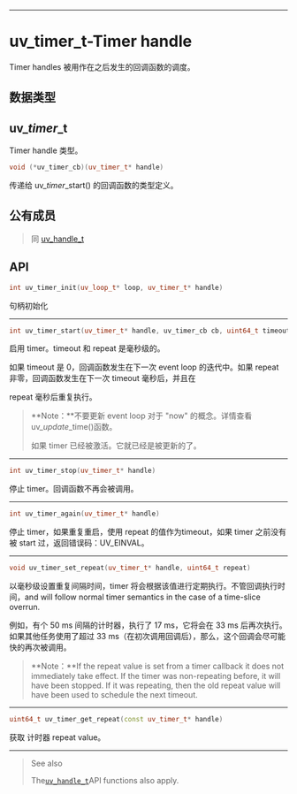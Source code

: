 
---

# uv\_timer\_t-Timer handle

Timer handles 被用作在之后发生的回调函数的调度。

## 数据类型

## uv\__timer_\_t

Timer handle 类型。

```cpp
void (*uv_timer_cb)(uv_timer_t* handle)
```

传递给 uv\__timer_\_start\(\) 的回调函数的类型定义。

## 公有成员

> 同 [uv\_handle\_t](/uvreq-t-base-request.md)

## API

```cpp
int uv_timer_init(uv_loop_t* loop, uv_timer_t* handle)
```

句柄初始化

---

```cpp
int uv_timer_start(uv_timer_t* handle, uv_timer_cb cb, uint64_t timeout, uint64_t repeat)
```

启用 timer。timeout 和 repeat 是毫秒级的。

如果 timeout 是 0，回调函数发生在下一次 event loop 的迭代中。如果 repeat 非零，回调函数发生在下一次 timeout 毫秒后，并且在

repeat 毫秒后重复执行。

> **Note：**不要更新 event loop 对于 "now" 的概念。详情查看 uv\__update_\_time\(\)函数。
>
> 如果 timer 已经被激活。它就已经是被更新的了。

---

```cpp
int uv_timer_stop(uv_timer_t* handle)
```

停止 timer。回调函数不再会被调用。

---

```cpp
int uv_timer_again(uv_timer_t* handle)
```

停止 timer，如果重复重启，使用 repeat 的值作为timeout，如果 timer 之前没有被 start 过，返回错误码：UV\_EINVAL。

---

```cpp
void uv_timer_set_repeat(uv_timer_t* handle, uint64_t repeat)
```

以毫秒级设置重复间隔时间，timer 将会根据该值进行定期执行。不管回调执行时间，and will follow normal timer semantics in the case of a time-slice overrun.

例如，有个 50 ms 间隔的计时器，执行了 17 ms，它将会在 33 ms 后再次执行。如果其他任务使用了超过 33 ms（在初次调用回调后），那么，这个回调会尽可能快的再次被调用。

> **Note：**If the repeat value is set from a timer callback it does not immediately take effect. If the timer was non-repeating before, it will have been stopped. If it was repeating, then the old repeat value will have been used to schedule the next timeout.

---

```cpp
uint64_t uv_timer_get_repeat(const uv_timer_t* handle)
```

获取 计时器 repeat value。

---

> See also
>
> The[`uv_handle_t`](http://docs.libuv.org/en/v1.x/handle.html#c.uv_handle_t)API functions also apply.




